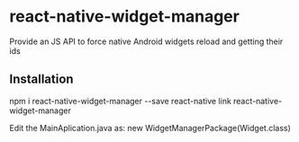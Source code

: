 # react-native-widget-manager
Provide an JS API to force native Android widgets reload and getting their ids

## Installation
npm i react-native-widget-manager --save
react-native link react-native-widget-manager

Edit the MainAplication.java as:
new WidgetManagerPackage(Widget.class)
